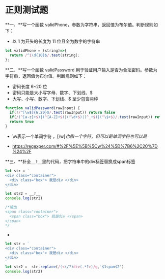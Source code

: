 # 正则测试题

**一、**写一个函数 validPhone，参数为字符串，返回值为布尔值。判断规则如下：

* 以 1 为开头的长度为 11 位且全为数字的字符串



```js
let validPhone = (string)=>{
  return /^1\d{10}$/.test(string);
};
```



**二、**写一个函数 validPassword 用于验证用户输入是否为合法密码。参数为字符串，返回值为布尔值。判断规则如下：

* 密码长度 6~20 位
* 密码只能是大小写字母、数字、下划线、$
* 大写、小写、数字、下划线、$ 至少包含两种



```js
function validPassword(rawInput) {
  if(!/^[\w$]{6,20}$/.test(rawInput)) return false
  if(/(^[a-z]+$)|(^[A-Z]+$)|(^\d+$)|(^_+$)|(^\$+$)/.test(rawInput)) return false
  return true
}
```

* \w表示一个单词字符 ，[\w$]也指一个字符，但可以是单词字符也可以是$

* https://regexper.com/#%2F%5E%5B%5Cw%24%5D%7B6%2C20%7D%24%2F



**三、**补全`__?__`里的代码，把字符串中的div标签替换成span标签

```js
let str = `
<div class="container">
  <div class="box"> 我是div </div>
</div>
`
let str2 = __?__
console.log(str2) 

/*输出
<span class="container">
  <span class="box"> 我是div </span>
</span>
*/
```

-

```js
let str = `
<div class="container">
  <div class="box"> 我是div </div>
</div>
`
let str2 =  str.replace(/(<\/?)div(.*?>)/g,'$1span$2')
console.log(str2) 
```

























